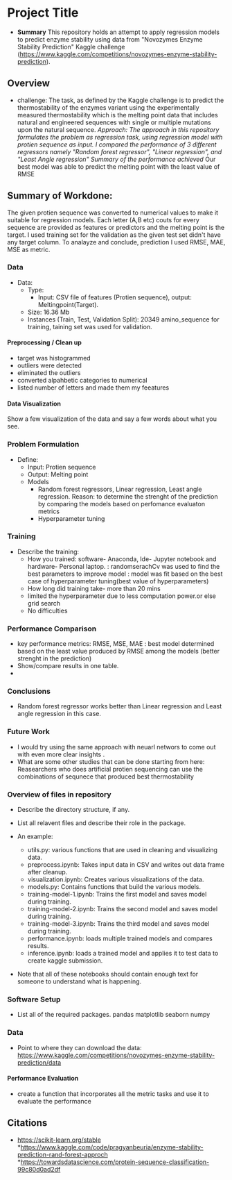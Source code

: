 # Project Title

* **Summary** This repository holds an attempt to apply regression models to predict enzyme stability using data from
"Novozymes Enzyme Stability Prediction" Kaggle challenge (https://www.kaggle.com/competitions/novozymes-enzyme-stability-prediction). 

## Overview

* challenge:
   The task, as defined by the Kaggle challenge is to predict the thermostability of the enzymes variant using the experimentally measured thermostability which is the melting point data 
    that includes natural and engineered sequences with single or multiple mutations upon the natural sequence. 
*Approach:
   The approach in this repository formulates the problem as regression task, using regression model with protien sequence as input. I compared the performance of 3 different regressors 
   namely "Random forest regressor", "Linear regression", and "Least Angle regression" 
 *Summary of the performance achieved** Our best model was able to predict the melting point with the least value of RMSE

## Summary of Workdone:
The given protien sequence was converted to numerical values to make it suitable for regression models. Each letter (A,B etc) couts for every sequence are provided as features or predictors
and the melting point is the target. I used training set for the validation as the given test set didn't have any target column. To analayze and conclude, prediction I used RMSE, MAE, MSE
as metric. 

### Data

* Data:
  * Type: 
    * Input: CSV file of features (Protien sequence), output: Meltingpoint(Target).
  * Size: 16.36 Mb
  * Instances (Train, Test, Validation Split): 20349 amino_sequence for training, taining set was used for validation.

#### Preprocessing / Clean up

* target was histogrammed
* outliers were detected
* eliminated the outliers
* converted alpahbetic categories to numerical
* listed number of letters and made them my feeatures

#### Data Visualization

Show a few visualization of the data and say a few words about what you see.

### Problem Formulation

* Define:
  * Input: Protien sequence
  * Output: Melting point
  * Models
    * Random forest regressors, Linear regression, Least angle regression. Reason: to determine the strenght of the prediction by comparing the models based on perfomance evaluaton metrics
    * Hyperparameter tuning

### Training

* Describe the training:
  * How you trained: software- Anaconda, Ide- Jupyter notebook and hardware- Personal laptop.
                   : randomserachCv was used to find the best parameters to improve model
                   : model was fit based on the best case of hyperparameter tuning(best value of hyperparameters)
  * How long did training take- more than 20 mins
  * limited the hyperparameter due to less computation power.or else grid search
  * No difficulties

### Performance Comparison

* key performance metrics: RMSE, MSE, MAE
                         : best model determined based on the least value produced by RMSE among the models (better strenght in the prediction)
* Show/compare results in one table.
*

### Conclusions

* Random forest regressor works  better than Linear regression and Least angle regression in this case.

### Future Work

* I would try using the same approach with neuarl networs to come out with even more clear insights .
* What are some other studies that can be done starting from here: Reasearchers who does artificial protien sequencing can use the combinations of sequnece
                                                                  that produced best thermostability 

### Overview of files in repository

* Describe the directory structure, if any.
* List all relavent files and describe their role in the package.
* An example:
  * utils.py: various functions that are used in cleaning and visualizing data.
  * preprocess.ipynb: Takes input data in CSV and writes out data frame after cleanup.
  * visualization.ipynb: Creates various visualizations of the data.
  * models.py: Contains functions that build the various models.
  * training-model-1.ipynb: Trains the first model and saves model during training.
  * training-model-2.ipynb: Trains the second model and saves model during training.
  * training-model-3.ipynb: Trains the third model and saves model during training.
  * performance.ipynb: loads multiple trained models and compares results.
  * inference.ipynb: loads a trained model and applies it to test data to create kaggle submission.

* Note that all of these notebooks should contain enough text for someone to understand what is happening.

### Software Setup
* List all of the required packages.
            pandas
            matplotlib
            seaborn
            numpy


### Data

* Point to where they can download the data:  https://www.kaggle.com/competitions/novozymes-enzyme-stability-prediction/data

#### Performance Evaluation

* create a function that incorporates all the metric tasks and use it to evaluate the performance


## Citations

* https://scikit-learn.org/stable
*https://www.kaggle.com/code/pragyanbeuria/enzyme-stability-prediction-rand-forest-approch
*https://towardsdatascience.com/protein-sequence-classification-99c80d0ad2df
